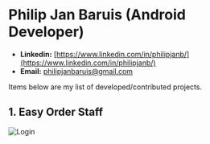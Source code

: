 # Philip Jan Baruis (Android Developer)

- **Linkedin:** [https://www.linkedin.com/in/philipjanb/](https://www.linkedin.com/in/philipjanb/)
- **Email:** philipjanbaruis@gmail.com

Items below are my list of developed/contributed projects.

## 1. Easy Order Staff
![Login](https://drive.google.com/uc?export=view&id=19C-scSbSz-4J_ib5d41nIl9Dm11-tICx)
